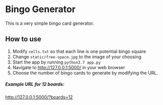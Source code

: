# Bingo Generator
This is a very simple bingo card generator. 

## How to use
1) Modify `cells.txt` so that each line is one potential bingo square
2) Change `static/free-space.jpg` to the image of your choosing
3) Start the app by running `python3.7 app.py`
4) Navigate to http://127.0.0.1:5000/ in your web browser
5) Choose the number of bingo cards to generate by modifying the URL.
 
##### Example URL for 12 boards: 
 http://127.0.0.1:5000/?boards=12
